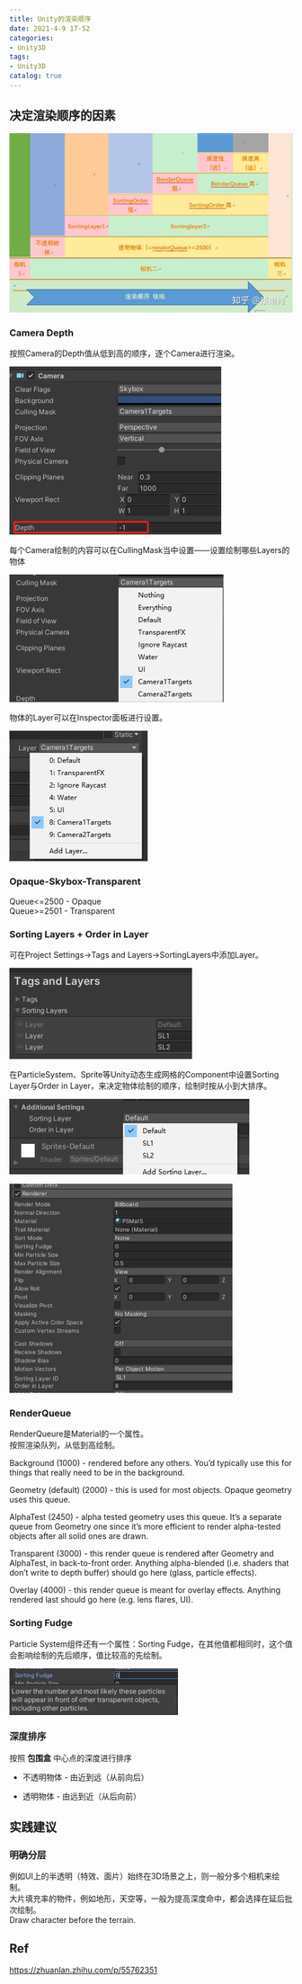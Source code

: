 ```yaml
---
title: Unity的渲染顺序
date: 2021-4-9 17-52
categories:
- Unity3D
tags:
- Unity3D
catalog: true
---
```


## 决定渲染顺序的因素

![Alt text](Unity的渲染顺序/1617976734905.png)

### Camera Depth

按照Camera的Depth值从低到高的顺序，逐个Camera进行渲染。

![Alt text](Unity的渲染顺序/1617962792081.png)

每个Camera绘制的内容可以在CullingMask当中设置——设置绘制哪些Layers的物体

![Alt text](Unity的渲染顺序/1617962839947.png)
   
物体的Layer可以在Inspector面板进行设置。

![Alt text](Unity的渲染顺序/1617962903268.png)

### Opaque-Skybox-Transparent

Queue<=2500 - Opaque   
Queue>=2501 - Transparent

### Sorting Layers + Order in Layer

可在Project Settings->Tags and Layers->SortingLayers中添加Layer。

![Alt text](Unity的渲染顺序/1617975393846.png)

在ParticleSystem、Sprite等Unity动态生成网格的Component中设置Sorting Layer与Order in Layer，来决定物体绘制的顺序，绘制时按从小到大排序。

![Alt text](Unity的渲染顺序/1617976086216.png)

![Alt text](Unity的渲染顺序/1617976104615.png)

### RenderQueue

RenderQueure是Material的一个属性。   
按照渲染队列，从低到高绘制。

Background (1000) - rendered before any others. You’d typically use this for things that really need to be in the background.

Geometry (default) (2000) - this is used for most objects. Opaque geometry uses this queue.

AlphaTest (2450) - alpha tested geometry uses this queue. It’s a separate queue from Geometry one since it’s more efficient to render alpha-tested objects after all solid ones are drawn.

Transparent (3000) - this render queue is rendered after Geometry and AlphaTest, in back-to-front order. Anything alpha-blended (i.e. shaders that don’t write to depth buffer) should go here (glass, particle effects).

Overlay (4000) - this render queue is meant for overlay effects. Anything rendered last should go here (e.g. lens flares, UI).

### Sorting Fudge

Particle System组件还有一个属性：Sorting Fudge，在其他值都相同时，这个值会影响绘制的先后顺序，值比较高的先绘制。

![Alt text](Unity的渲染顺序/1617976537790.png)

### 深度排序

按照 **包围盒** 中心点的深度进行排序

  * 不透明物体 - 由近到远（从前向后）

  * 透明物体 - 由远到近（从后向前）

## 实践建议

### 明确分层

例如UI上的半透明（特效、面片）始终在3D场景之上，则一般分多个相机来绘制。   
大片填充率的物件，例如地形，天空等，一般为提高深度命中，都会选择在延后批次绘制。   
Draw character before the terrain.

## Ref

<https://zhuanlan.zhihu.com/p/55762351>


